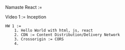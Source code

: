 Namaste React := 

Video 1 := Inception

    HW 1 := 
        1. Hello World with html, js, react
        2. CDN := Content Distribution/Delivery Network 
        3. Crossorigin := CORS
        4. 
   